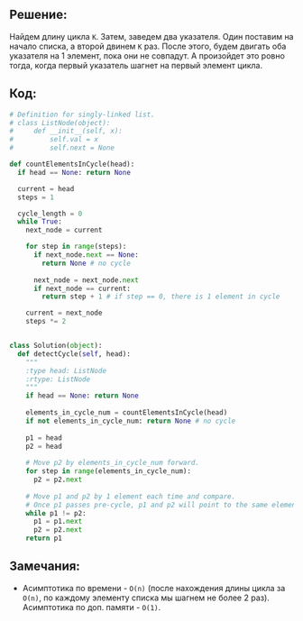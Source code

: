 ## Решение:
Найдем длину цикла `K`. Затем, заведем два указателя. Один поставим на начало списка, а второй двинем `K` раз. 
После этого, будем двигать оба указателя на 1 элемент, пока они не совпадут. 
А произойдет это ровно тогда, когда первый указатель шагнет на первый элемент цикла.  

## Код:
```py
# Definition for singly-linked list.
# class ListNode(object):
#     def __init__(self, x):
#         self.val = x
#         self.next = None

def countElementsInCycle(head):
  if head == None: return None

  current = head
  steps = 1

  cycle_length = 0
  while True:
    next_node = current

    for step in range(steps):
      if next_node.next == None:
        return None # no cycle
      
      next_node = next_node.next
      if next_node == current:
        return step + 1 # if step == 0, there is 1 element in cycle

    current = next_node
    steps *= 2


class Solution(object):
  def detectCycle(self, head):
    """
    :type head: ListNode
    :rtype: ListNode
    """
    if head == None: return None
    
    elements_in_cycle_num = countElementsInCycle(head)
    if not elements_in_cycle_num: return None # no cycle
    
    p1 = head
    p2 = head
    
    # Move p2 by elements_in_cycle_num forward.
    for step in range(elements_in_cycle_num):
      p2 = p2.next
    
    # Move p1 and p2 by 1 element each time and compare.
    # Once p1 passes pre-cycle, p1 and p2 will point to the same element.
    while p1 != p2:
      p1 = p1.next
      p2 = p2.next
    return p1
```

## Замечания:
* Асимптотика по времени - `O(n)` (после нахождения длины цикла за `O(n)`, по каждому элементу списка мы шагнем не более 2 раз). Асимптотика по доп. памяти - `O(1)`.
